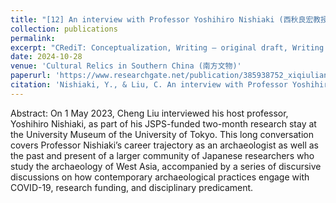 ```yaml
---
title: "[12] An interview with Professor Yoshihiro Nishiaki (西秋良宏教授访谈录)"
collection: publications
permalink: 
excerpt: "CRediT: Conceptualization, Writing – original draft, Writing – review & editing"
date: 2024-10-28
venue: 'Cultural Relics in Southern China (南方文物)'
paperurl: 'https://www.researchgate.net/publication/385938752_xiqiulianghongjiaoshoufangtanlu'
citation: 'Nishiaki, Y., & Liu, C. An interview with Professor Yoshihiro Nishiaki (西秋良宏教授访谈录). <i>Cultural Relics in Southern China (南方文物)</i>. 143, 34-43.' (In Chinese with English abstract)
---
```

Abstract: On 1 May 2023, Cheng Liu interviewed his host professor, Yoshihiro Nishiaki, as part of his JSPS-funded two-month research stay at the University Museum of the University of Tokyo. This long conversation covers Professor Nishiaki’s career trajectory as an archaeologist as well as the past and present of a larger community of Japanese researchers who study the archaeology of West Asia, accompanied by a series of discursive discussions on how contemporary archaeological practices 
engage with COVID-19, research funding, and disciplinary predicament.